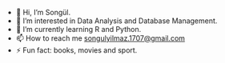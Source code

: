 - 👋 Hi, I’m Songül.
- 👀 I’m interested in Data Analysis and Database Management.
- 🌱 I’m currently learning R and Python.
- 📫 How to reach me songulyilmaz.1707@gmail.com
- ⚡ Fun fact: books, movies and sport.

<!---
sy1707/sy1707 is a ✨ special ✨ repository because its `README.md` (this file) appears on your GitHub profile.
You can click the Preview link to take a look at your changes.
--->
